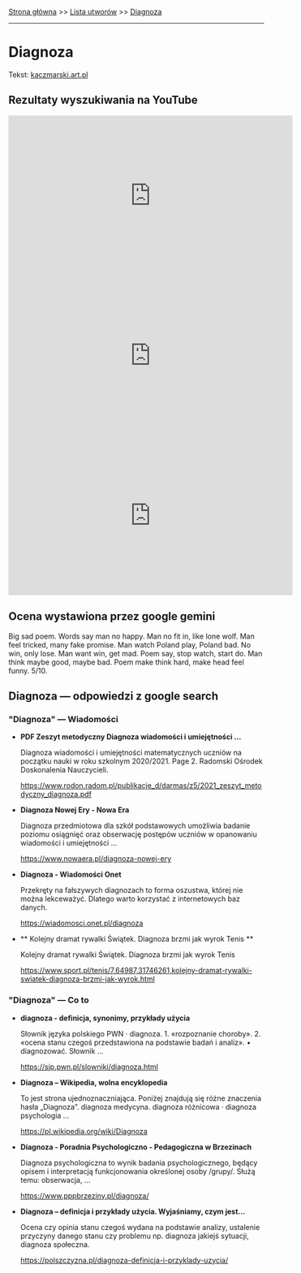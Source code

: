 [Strona główna](../index.md) >> [Lista utworów](../list.md) >> [Diagnoza](121.md)

---

# Diagnoza

Tekst: [kaczmarski.art.pl](https://www.kaczmarski.art.pl/tworczosc/wiersze/diagnoza/)

## Rezultaty wyszukiwania na YouTube

<iframe width="560" height="315" src="https://www.youtube.com/embed/owQ1PEPJ3zs?si=IdontcarewhotheIRSsendsImnotpayingtaxes" title="YouTube video player" frameborder="0" allow="accelerometer; autoplay; clipboard-write; encrypted-media; gyroscope; picture-in-picture; web-share" referrerpolicy="strict-origin-when-cross-origin" allowfullscreen></iframe>

<iframe width="560" height="315" src="https://www.youtube.com/embed/NTNcxGVgn9I?si=IdontcarewhotheIRSsendsImnotpayingtaxes" title="YouTube video player" frameborder="0" allow="accelerometer; autoplay; clipboard-write; encrypted-media; gyroscope; picture-in-picture; web-share" referrerpolicy="strict-origin-when-cross-origin" allowfullscreen></iframe>

<iframe width="560" height="315" src="https://www.youtube.com/embed/aXNcFrNFR7o?si=IdontcarewhotheIRSsendsImnotpayingtaxes" title="YouTube video player" frameborder="0" allow="accelerometer; autoplay; clipboard-write; encrypted-media; gyroscope; picture-in-picture; web-share" referrerpolicy="strict-origin-when-cross-origin" allowfullscreen></iframe>

## Ocena wystawiona przez google gemini

Big sad poem. Words say man no happy. Man no fit in, like lone wolf. Man feel tricked, many fake promise. Man watch Poland play, Poland bad. No win, only lose. Man want win, get mad. Poem say, stop watch, start do. Man think maybe good, maybe bad. Poem make think hard, make head feel funny. 5/10.


## Diagnoza — odpowiedzi z google search

### "Diagnoza" — Wiadomości

- **PDF Zeszyt metodyczny Diagnoza wiadomości i umiejętności ...**

    Diagnoza wiadomości i umiejętności matematycznych uczniów na początku nauki w roku szkolnym 2020/2021. Page 2. Radomski Ośrodek Doskonalenia Nauczycieli. 

   <https://www.rodon.radom.pl/publikacje_d/darmas/z5/2021_zeszyt_metodyczny_diagnoza.pdf>
- **Diagnoza Nowej Ery - Nowa Era**

    Diagnoza przedmiotowa dla szkół podstawowych umożliwia badanie poziomu osiągnięć oraz obserwację postępów uczniów w opanowaniu wiadomości i umiejętności ... 

   <https://www.nowaera.pl/diagnoza-nowej-ery>
- **Diagnoza - Wiadomości Onet**

    Przekręty na fałszywych diagnozach to forma oszustwa, której nie można lekceważyć. Dlatego warto korzystać z internetowych baz danych. 

   <https://wiadomosci.onet.pl/diagnoza>
- **  Kolejny dramat rywalki Świątek. Diagnoza brzmi jak wyrok Tenis  **

    Kolejny dramat rywalki Świątek. Diagnoza brzmi jak wyrok Tenis 

   <https://www.sport.pl/tenis/7,64987,31746261,kolejny-dramat-rywalki-swiatek-diagnoza-brzmi-jak-wyrok.html>

### "Diagnoza" — Co to

- **diagnoza - definicja, synonimy, przykłady użycia**

    Słownik języka polskiego PWN · diagnoza. 1. «rozpoznanie choroby». 2. «ocena stanu czegoś przedstawiona na podstawie badań i analiz». • diagnozować. Słownik ... 

   <https://sjp.pwn.pl/slowniki/diagnoza.html>
- **Diagnoza – Wikipedia, wolna encyklopedia**

    To jest strona ujednoznaczniająca. Poniżej znajdują się różne znaczenia hasła „Diagnoza”. diagnoza medycyna. diagnoza różnicowa · diagnoza psychologia ... 

   <https://pl.wikipedia.org/wiki/Diagnoza>
- **Diagnoza - Poradnia Psychologiczno - Pedagogiczna w Brzezinach**

    Diagnoza psychologiczna to wynik badania psychologicznego, będący opisem i interpretacją funkcjonowania określonej osoby /grupy/. Służą temu: obserwacja, ... 

   <https://www.pppbrzeziny.pl/diagnoza/>
- **Diagnoza – definicja i przykłady użycia. Wyjaśniamy, czym jest…**

    Ocena czy opinia stanu czegoś wydana na podstawie analizy, ustalenie przyczyny danego stanu czy problemu np. diagnoza jakiejś sytuacji, diagnoza społeczna. 

   <https://polszczyzna.pl/diagnoza-definicja-i-przyklady-uzycia/>


